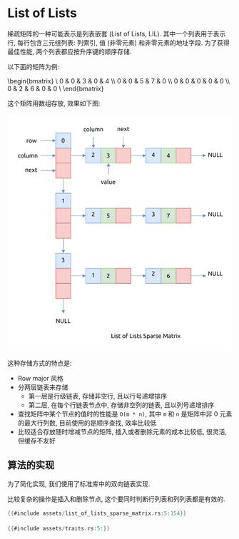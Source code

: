# List of Lists

稀疏矩阵的一种可能表示是列表嵌套 (List of Lists, LIL). 其中一个列表用于表示行, 每行包含三元组列表:
列索引, 值 (非零元素) 和非零元素的地址字段.
为了获得最佳性能, 两个列表都应按升序键的顺序存储.

以下面的矩阵为例:

\begin{bmatrix} \\
0 & 0 & 3 & 0 & 4 \\\\
0 & 0 & 5 & 7 & 0 \\\\
0 & 0 & 0 & 0 & 0 \\\\
0 & 2 & 6 & 0 & 0 \\
\end{bmatrix}

这个矩阵用数组存放, 效果如下图:

![list of lists sparse matrix](assets/list-of-lists-sparse-matrix.svg)

这种存储方式的特点是:

- Row major 风格
- 分两层链表来存储
    - 第一层是行级链表, 存储非空行, 且以行号递增排序
    - 第二层, 在每个行链表节点中, 存储非空列的链表, 且以列号递增排序
- 查找矩阵中某个节点的值时的性能是 `O(m * n)`, 其中 `m` 和 `n` 是矩阵中非 0 元素的最大行列数, 目前使用的是顺序查找,
  效率比较低
- 比较适合存放随时增减节点的矩阵, 插入或者删除元素的成本比较低, 很灵活, 但缓存不友好

## 算法的实现

为了简化实现, 我们使用了标准库中的双向链表实现.

比较复杂的操作是插入和删除节点, 这个要同时判断行列表和列列表都是有效的.

```rust
{{#include assets/list_of_lists_sparse_matrix.rs:5:154}}

{{#include assets/traits.rs:5:}}
```